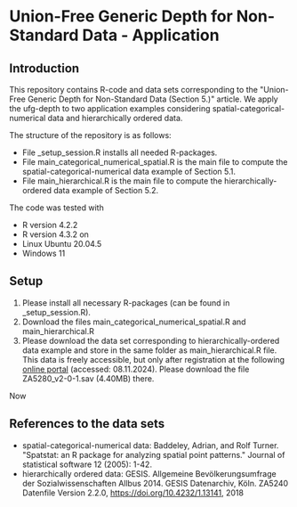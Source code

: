 # Union-Free Generic Depth for Non-Standard Data - Application

## Introduction
This repository contains R-code and data sets corresponding to the "Union-Free Generic Depth for Non-Standard Data (Section 5.)" article. We apply the ufg-depth to two application examples considering spatial-categorical-numerical data and hierarchically ordered data.

The structure of the repository is as follows:
- File _setup_session.R installs all needed R-packages.
- File main_categorical_numerical_spatial.R is the main file to compute the spatial-categorical-numerical data example of Section 5.1.
- File main_hierarchical.R is the main file to compute the hierarchically-ordered data example of Section 5.2.

The code was tested with
- R version 4.2.2
- R version 4.3.2
on
- Linux Ubuntu 20.04.5
- Windows 11

## Setup
1. Please install all necessary R-packages (can be found in _setup_session.R).
2. Download the files main_categorical_numerical_spatial.R and main_hierarchical.R
3. Please download the data set corresponding to hierarchically-ordered data example and store in the same folder as main_hierarchical.R file. This data is freely accessible, but only after registration at the following [online portal](https://search.gesis.org/research_data/ZA5240) (accessed: 08.11.2024). Please download the file ZA5280_v2-0-1.sav (4.40MB) there.

Now 

## References to the data sets
- spatial-categorical-numerical data: Baddeley, Adrian, and Rolf Turner. "Spatstat: an R package for analyzing spatial point patterns." Journal of statistical software 12 (2005): 1-42.
- hierarchically ordered data: GESIS. Allgemeine Bevölkerungsumfrage der Sozialwissenschaften Allbus 2014. GESIS Datenarchiv, Köln. ZA5240 Datenfile Version 2.2.0, https://doi.org/10.4232/1.13141, 2018
